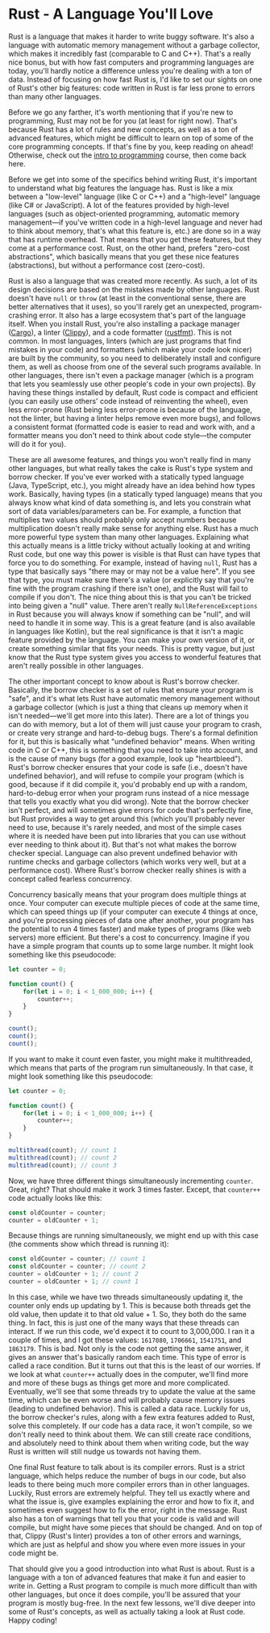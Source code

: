 # Rust - A Language You'll Love

Rust is a language that makes it harder to write buggy software. It's also a language with automatic memory management without a garbage collector, which makes it incredibly fast (comparable to C and C++). That's a really nice bonus, but with how fast computers and programming languages are today, you'll hardly notice a difference unless you're dealing with a ton of data. Instead of focusing on how fast Rust is, I'd like to set our sights on one of Rust's other big features: code written in Rust is far less prone to errors than many other languages.

Before we go any farther, it's worth mentioning that if you're new to programming, Rust may not be for you (at least for right now). That's because Rust has a lot of rules and new concepts, as well as a ton of advanced features, which might be difficult to learn on top of some of the core programming concepts. If that's fine by you, keep reading on ahead! Otherwise, check out the [intro to programming](https://cratecode.com/unit/qfrcfkaw33) course, then come back here.

Before we get into some of the specifics behind writing Rust, it's important to understand what big features the language has. Rust is like a mix between a "low-level" language (like C or C++) and a "high-level" language (like C# or JavaScript). A lot of the features provided by high-level languages (such as object-oriented programming, automatic memory management—if you've written code in a high-level language and never had to think about memory, that's what this feature is, etc.) are done so in a way that has runtime overhead. That means that you get these features, but they come at a performance cost. Rust, on the other hand, prefers "zero-cost abstractions", which basically means that you get these nice features (abstractions), but without a performance cost (zero-cost).

Rust is also a language that was created more recently. As such, a lot of its design decisions are based on the mistakes made by other languages. Rust doesn't have `null` or `throw` (at least in the conventional sense, there are better alternatives that it uses), so you'll rarely get an unexpected, program-crashing error. It also has a large ecosystem that's part of the language itself. When you install Rust, you're also installing a package manager ([Cargo](https://crates.io/)), a linter ([Clippy](https://github.com/rust-lang/rust-clippy)), and a code formatter ([rustfmt](https://github.com/rust-lang/rustfmt)). This is not common. In most languages, linters (which are just programs that find mistakes in your code) and formatters (which make your code look nicer) are built by the community, so you need to deliberately install and configure them, as well as choose from one of the several such programs available. In other languages, there isn't even a package manager (which is a program that lets you seamlessly use other people's code in your own projects). By having these things installed by default, Rust code is compact and efficient (you can easily use others' code instead of reinventing the wheel), even less error-prone (Rust being less error-prone is because of the language, not the linter, but having a linter helps remove even more bugs), and follows a consistent format (formatted code is easier to read and work with, and a formatter means you don't need to think about code style—the computer will do it for you).

These are all awesome features, and things you won't really find in many other languages, but what really takes the cake is Rust's type system and borrow checker. If you've ever worked with a statically typed language (Java, TypeScript, etc.), you might already have an idea behind how types work. Basically, having types (in a statically typed language) means that you always know what kind of data something is, and lets you constrain what sort of data variables/parameters can be. For example, a function that multiplies two values should probably only accept numbers because multiplication doesn't really make sense for anything else. Rust has a much more powerful type system than many other languages. Explaining what this actually means is a little tricky without actually looking at and writing Rust code, but one way this power is visible is that Rust can have types that force you to do something. For example, instead of having `null`, Rust has a type that basically says "there may or may not be a value here". If you see that type, you must make sure there's a value (or explicitly say that you're fine with the program crashing if there isn't one), and the Rust will fail to compile if you don't. The nice thing about this is that you can't be tricked into being given a "null" value. There aren't really `NullReferenceExceptions` in Rust because you will always know if something can be "null", and will need to handle it in some way. This is a great feature (and is also available in languages like Kotlin), but the real significance is that it isn't a magic feature provided by the language. You can make your own version of it, or create something similar that fits your needs. This is pretty vague, but just know that the Rust type system gives you access to wonderful features that aren't really possible in other languages.

The other important concept to know about is Rust's borrow checker. Basically, the borrow checker is a set of rules that ensure your program is "safe", and it's what lets Rust have automatic memory management without a garbage collector (which is just a thing that cleans up memory when it isn't needed—we'll get more into this later). There are a lot of things you can do with memory, but a lot of them will just cause your program to crash, or create very strange and hard-to-debug bugs. There's a formal definition for it, but this is basically what "undefined behavior" means. When writing code in C or C++, this is something that you need to take into account, and is the cause of many bugs (for a good example, look up "heartbleed"). Rust's borrow checker ensures that your code is safe (i.e., doesn't have undefined behavior), and will refuse to compile your program (which is good, because if it did compile it, you'd probably end up with a random, hard-to-debug error when your program runs instead of a nice message that tells you exactly what you did wrong). Note that the borrow checker isn't perfect, and will sometimes give errors for code that's perfectly fine, but Rust provides a way to get around this (which you'll probably never need to use, because it's rarely needed, and most of the simple cases where it is needed have been put into libraries that you can use without ever needing to think about it). But that's not what makes the borrow checker special. Language can also prevent undefined behavior with runtime checks and garbage collectors (which works very well, but at a performance cost). Where Rust's borrow checker really shines is with a concept called fearless concurrency.

Concurrency basically means that your program does multiple things at once. Your computer can execute multiple pieces of code at the same time, which can speed things up (if your computer can execute 4 things at once, and you're processing pieces of data one after another, your program has the potential to run 4 times faster) and make types of programs (like web servers) more efficient. But there's a cost to concurrency. Imagine if you have a simple program that counts up to some large number. It might look something like this pseudocode:
```js
let counter = 0;

function count() {
    for(let i = 0; i < 1_000_000; i++) {
        counter++;
    }
}

count();
count();
count();
```

If you want to make it count even faster, you might make it multithreaded, which means that parts of the program run simultaneously. In that case, it might look something like this pseudocode:

```js
let counter = 0;

function count() {
    for(let i = 0; i < 1_000_000; i++) {
        counter++;
    }
}

multithread(count); // count 1
multithread(count); // count 2
multithread(count); // count 3
```

Now, we have three different things simultaneously incrementing `counter`. Great, right? That should make it work 3 times faster. Except, that `counter++` code actually looks like this:
```js
const oldCounter = counter;
counter = oldCounter + 1;
```

Because things are running simultaneously, we might end up with this case (the comments show which thread is running it):
```js
const oldCounter = counter; // count 1
const oldCounter = counter; // count 2
counter = oldCounter + 1; // count 2
counter = oldCounter + 1; // count 1
```

In this case, while we have two threads simultaneously updating it, the counter only ends up updating by 1. This is because both threads get the old value, then update it to that old value + 1. So, they both do the same thing. In fact, this is just one of the many ways that these threads can interact. If we run this code, we'd expect it to count to 3,000,000. I ran it a couple of times, and I got these values: `1617080`, `1706661`, `1541751`, and `1863179`. This is bad. Not only is the code not getting the same answer, it gives an answer that's basically random each time. This type of error is called a race condition. But it turns out that this is the least of our worries. If we look at what `counter++` actually does in the computer, we'll find more and more of these bugs as things get more and more complicated. Eventually, we'll see that some threads try to update the value at the same time, which can be even worse and will probably cause memory issues (leading to undefined behavior). This is called a data race. Luckily for us, the borrow checker's rules, along with a few extra features added to Rust, solve this completely. If our code has a data race, it won't compile, so we don't really need to think about them. We can still create race conditions, and absolutely need to think about them when writing code, but the way Rust is written will still nudge us towards not having them.

One final Rust feature to talk about is its compiler errors. Rust is a strict language, which helps reduce the number of bugs in our code, but also leads to there being much more compiler errors than in other languages. Luckily, Rust errors are extremely helpful. They tell us exactly where and what the issue is, give examples explaining the error and how to fix it, and sometimes even suggest how to fix the error, right in the message. Rust also has a ton of warnings that tell you that your code is valid and will compile, but might have some pieces that should be changed. And on top of that, Clippy (Rust's linter) provides a ton of other errors and warnings, which are just as helpful and show you where even more issues in your code might be.

That should give you a good introduction into what Rust is about. Rust is a language with a ton of advanced features that make it fun and easier to write in. Getting a Rust program to compile is much more difficult than with other languages, but once it does compile, you'll be assured that your program is mostly bug-free. In the next few lessons, we'll dive deeper into some of Rust's concepts, as well as actually taking a look at Rust code. Happy coding!